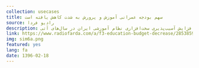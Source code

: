 ```yaml
---
collection: usecases
title: سهم بودجه عمرانی آموزش و پرورش به شدت کاهش یافته است
source: رادیو فردا 
description: آمارهای بودجه‌ای در فاصله سال‌های ۱۳۸۷ تا ۱۳۹۵ حکایت از رشد سهم آموزش در بودجه عمومی ایران دارند. اما نکته‌ قابل توجه به ترکیب بودجه آموزش مربوط می‌شود که در این فاصله زمانی بیشتر به سود هزینه‌های جاری تغییر کرده است. به‌نحوی که در این سال‌ها سهم بودجه عمرانی (سرمایه‌گذاری) از کل بودجه بخش آموزش به شدت کاهش یافته است و دولت‌ها عملا نتوانسته‌اند راه حلی برای جبران این وضعیت پیدا کنند. این روند می‌تواند هشداری باشد برای افت کیفیت نرم‌افزاری و افزایش آسیب‌پذیری سخت‌افزاری نظام آموزشی ایران در سال‌های آتی.
link: https://www.radiofarda.com/a/f3-education-budget-decrease/28538599.html
img: sim6a.png
featured: yes
lang: fa
date: 1396-02-18
---
```

